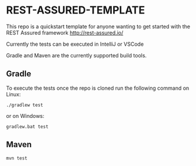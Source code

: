 # REST-ASSURED-TEMPLATE
This repo is a quickstart template for anyone wanting to get started with the REST Assured framework http://rest-assured.io/

Currently the tests can be executed in IntelliJ or VSCode

Gradle and Maven are the currently supported build tools.

## Gradle

To execute the tests once the repo is cloned run the following command on Linux:

```./gradlew test```

or on Windows:

```gradlew.bat test```

## Maven

```mvn test```